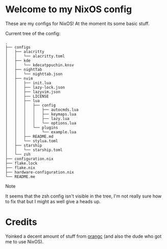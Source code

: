 # Welcome to my NixOS config

These are my configs for NixOS! At the moment its some basic stuff.

Current tree of the config:

```
.
├── configs
│   ├── alacritty
│   │   └── alacritty.toml
│   ├── kde
│   │   └── kdecatppuchin.knsv
│   ├── nightTab
│   │   └── nighttab.json
│   ├── nvim
│   │   ├── init.lua
│   │   ├── lazy-lock.json
│   │   ├── lazyvim.json
│   │   ├── LICENSE
│   │   ├── lua
│   │   │   ├── config
│   │   │   │   ├── autocmds.lua
│   │   │   │   ├── keymaps.lua
│   │   │   │   ├── lazy.lua
│   │   │   │   └── options.lua
│   │   │   └── plugins
│   │   │       └── example.lua
│   │   ├── README.md
│   │   └── stylua.toml
│   ├── starship
│   │   └── starship.toml
│   └── zsh
├── configuration.nix
├── flake.lock
├── flake.nix
├── hardware-configuration.nix
└── README.me
```

>[!NOTE]
> It seems that the zsh config isn't visible in the tree, I'm not really sure how to fix that but I might as well give a heads up.

# Credits

Yoinked a decent amount of stuff from [orangc](https;//github.com/orangci) (and also the dude who got me to use NixOS).
